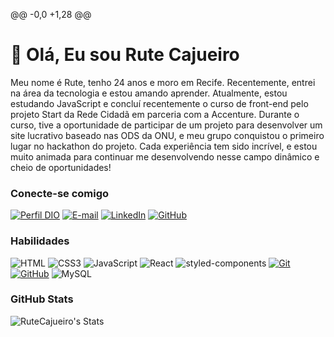 @@ -0,0 +1,28 @@
# 👋 Olá, Eu sou Rute Cajueiro

Meu nome é Rute, tenho 24 anos e moro em Recife. Recentemente, entrei na área da tecnologia e estou amando aprender. Atualmente, estou estudando JavaScript e concluí recentemente o curso de front-end pelo projeto Start da Rede Cidadã em parceria com a Accenture. Durante o curso, tive a oportunidade de participar de um projeto para desenvolver um site lucrativo baseado nas ODS da ONU, e meu grupo conquistou o primeiro lugar no hackathon do projeto. Cada experiência tem sido incrível, e estou muito animada para continuar me desenvolvendo nesse campo dinâmico e cheio de oportunidades!

### Conecte-se comigo

[![Perfil DIO](https://img.shields.io/badge/-Meu%20Perfil%20na%20DIO-30A3DC?style=for-the-badge)](https://www.dio.me/users/ruthynhas344)
[![E-mail](https://img.shields.io/badge/-Email-000?style=for-the-badge&logo=microsoft-outlook&logoColor=E94D5F)](mailto:ruthynhas344@gmail.com)
[![LinkedIn](https://img.shields.io/badge/-LinkedIn-000?style=for-the-badge&logo=linkedin&logoColor=30A3DC)](https://www.linkedin.com/in/rute-cajueiro-4ab706203/)
[![GitHub](https://img.shields.io/badge/GitHub-000?style=for-the-badge&logo=github&logoColor=white)](https://www.linkedin.com/in/rute-cajueiro-4ab706203/)

### Habilidades

![HTML](https://img.shields.io/badge/HTML-000?style=for-the-badge&logo=html5&logoColor=30A3DC)
![CSS3](https://img.shields.io/badge/CSS3-000?style=for-the-badge&logo=css3&logoColor=E94D5F)
![JavaScript](https://img.shields.io/badge/JavaScript-000?style=for-the-badge&logo=javascript&logoColor=F0DB4F)
![React](https://img.shields.io/badge/React-000?style=for-the-badge&logo=react&logoColor=61DAFB)
![styled-components](https://img.shields.io/badge/styled--components-000?style=for-the-badge&logo=styled-components&logoColor=DB7093)
[![Git](https://img.shields.io/badge/Git-000?style=for-the-badge&logo=git&logoColor=E94D5F)](https://git-scm.com/doc)
[![GitHub](https://img.shields.io/badge/GitHub-000?style=for-the-badge&logo=github&logoColor=30A3DC)](https://docs.github.com/)
![MySQL](https://img.shields.io/badge/MySQL-000?style=for-the-badge&logo=mysql&logoColor=4479A1)


### GitHub Stats

![RuteCajueiro's Stats](https://github-readme-stats.vercel.app/api?username=RuteCajueiro&theme=tokyonight&show_icons=true&hide_border=false&count_private=false)